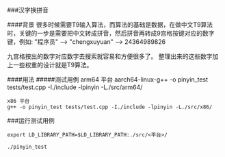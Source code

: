 ###汉字换拼音


####背景
很多时候需要T9输入算法，而算法的基础是数据，在做中文T9算法时，关键的一步是需要把中文转成拼音，然后拼音再转成9宫格按键对应的数字键，例如: "程序员" --> "chengxuyuan" --> 24364989826

九宫格按出的数字对应数字去搜索就容易和方便很多了。 整理出来的这些数字加上一些权重的设计就是T9算法。

####用法
#####测试用例
	arm64 平台
	aarch64-linux-g++ -o pinyin_test tests/test.cpp -I./include -lpinyin -L./src/arm64/

	x86 平台
	g++ -o pinyin_test tests/test.cpp -I./include -lpinyin -L./src/x86/


###运行测试用例

	export LD_LIBRARY_PATH=$LD_LIBRARY_PATH:./src/<平台>/

	./pinyin_test

